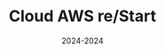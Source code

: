 ---
title: Cloud AWS re/Start
location: Remoto
url: https://chile.generation.org/programs/cloud-aws-re-start/
institute: Generation Chile
date: 2024-2024
tags: [
    "Configuración y gestión de instancias EC2.", 
    "Implementación de redes virtuales (VPC).", 
    "Gestión de almacenamiento con S3.", 
    "Buenas prácticas de seguridad en AWS (IAM, CloudWatch).",
    ]
---